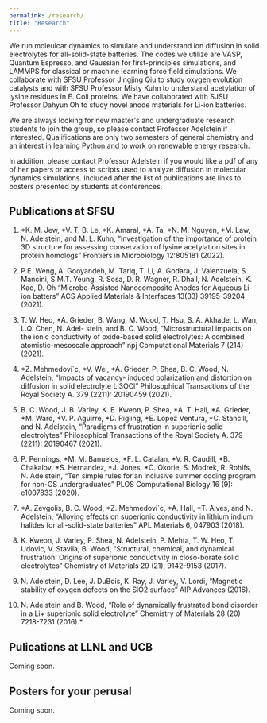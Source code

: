 ```yaml
---
permalink: /research/
title: "Research"
---
```


We run moleulcar dynamics to simulate and understand ion diffusion in solid electrolytes for all-solid-state batteries. The codes we utilize are VASP, Quantum Espresso, and Gaussian for first-principles simulations, and LAMMPS for classical or machine learning force field simulations. We collaborate with SFSU Professor Jingjing Qiu to study oxygen evolution catalysts and with SFSU Professor Misty Kuhn to understand acetylation of lysine residues in E. Coli proteins. We have collaborated with SJSU Professor Dahyun Oh to study novel anode materials for Li-ion batteries. 

We are always looking for new master's and undergraduate research students to join the group, so please contact Professor Adelstein if interested. Qualifications are only two semesters of general chemistry and an interest in learning Python and to work on renewable energy research. 

In addition, please contact Professor Adelstein if you would like a pdf of any of her papers or access to scripts used to analyze diffusion in molecular dynamics simulations. Included after the list of publications are links to posters presented by students at conferences. 
 
## Publications at SFSU ##
1. *K. M. Jew, *V. T. B. Le, *K. Amaral, *A. Ta, *N. M. Nguyen, *M. Law, N. Adelstein, and M. L. Kuhn, “Investigation of the importance of protein 3D structure for assessing conservation of lysine acetylation sites in protein homologs” Frontiers in Microbiology 12:805181 (2022).

2. P.E. Weng, A. Gooyandeh, M. Tariq, T. Li, A. Godara, J. Valenzuela, S. Mancini, S.M.T. Yeung, R. Sosa, D. R. Wagner, R. Dhall, N. Adelstein, K. Kao, D. Oh “Microbe-Assisted Nanocomposite Anodes for Aqueous Li-ion batters” ACS Applied Materials & Interfaces 13(33) 39195-39204 (2021).

3. T. W. Heo, *A. Grieder, B. Wang, M. Wood, T. Hsu, S. A. Akhade, L. Wan, L.Q. Chen, N. Adel- stein, and B. C. Wood, “Microstructural impacts on the ionic conductivity of oxide-based solid electrolytes: A combined atomistic-mesoscale approach” npj Computational Materials 7 (214) (2021).

4. *Z. Mehmedovi`c, *V. Wei, *A. Grieder, P. Shea, B. C. Wood, N. Adelstein, “Impacts of vacancy- induced polarization and distortion on diffusion in solid electrolyte Li3OCl”
Philosophical Transactions of the Royal Society A. 379 (2211): 20190459 (2021).

5. B. C. Wood, J. B. Varley, K. E. Kweon, P. Shea, *A. T. Hall, *A. Grieder, *M. Ward, *V. P. Aguirre, *D. Rigling, *E. Lopez Ventura, *C. Stancill, and N. Adelstein, “Paradigms of frustration in superionic solid electrolytes” Philosophical Transactions of the Royal Society A. 379 (2211): 20190467 (2021).

6. P. Pennings, *M. M. Banuelos, *F. L. Catalan, *V. R. Caudill, *B. Chakalov, *S. Hernandez, *J. Jones, *C. Okorie, S. Modrek, R. Rohlfs, N. Adelstein, “Ten simple rules for an inclusive summer coding program for non-CS undergraduates” PLOS Computational Biology 16 (9): e1007833 (2020).

7. *A. Zevgolis, B. C. Wood, *Z. Mehmedovi`c, *A. Hall, *T. Alves, and N. Adelstein, “Alloying effects on superionic conductivity in lithium indium halides for all-solid-state batteries” APL Materials 6, 047903 (2018).

8. K. Kweon, J. Varley, P. Shea, N. Adelstein, P. Mehta, T. W. Heo, T. Udovic, V. Stavila, B. Wood, “Structural, chemical, and dynamical frustration: Origins of superionic conductivity in closo-borate solid electrolytes” Chemistry of Materials 29 (21), 9142-9153 (2017).

9. N. Adelstein, D. Lee, J. DuBois, K. Ray, J. Varley, V. Lordi, “Magnetic stability of oxygen defects on the SiO2 surface” AIP Advances (2016).

10. N. Adelstein and B. Wood, “Role of dynamically frustrated bond disorder in a Li+ superionic solid electrolyte” Chemistry of Materials 28 (20) 7218-7231 (2016).* 


## Pulications at LLNL and UCB ##
Coming soon.

## Posters for your perusal ##
Coming soon.



